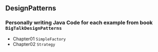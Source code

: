 ## DesignPatterns
### Personally writing Java Code for each example from book `BigTalkDesignPatterns`
- Chapter01 ```SimpleFactory```
- Chapter02 ```Strategy```